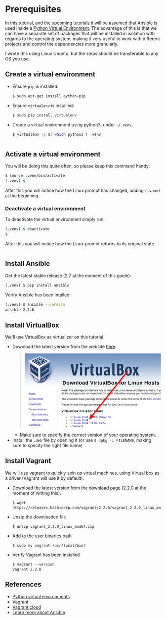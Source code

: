 # Prerequisites


In this tutorial, and the upcoming tutorials it will be assumed that Ansible is used inside a [Python Virtual Environment](https://python-guide-cn.readthedocs.io/en/latest/dev/virtualenvs.html). The advantage of this is that we can have a separate set of packages that will be installed in isolation with regards to the operating system, making it very useful to work with different projects and control the dependencies more granularly.

I wrote this using Linux Ubuntu, but the steps should be transferable to any OS you use.

## Create a virtual environment


* Ensure `pip` is installed:
    ```bash
    $ sudo apt-get install python-pip
    ```
* Ensure `virtualenv` is installed:
    ```bash
    $ sudo pip install virtualenv
    ```
* Create a virtual environment using python3, under `~/.venv`
    ```bash
    $ virtualenv -p $( which python3 ) .venv
    ```
    ```Important:: The virtual environment can be created anywhere in your filesystem, and can have any name. 
    ```

## Activate a virtual environment


You will be doing this quite often, so please keep this command handy:
```bash
$ source .venv/bin/activate
(.venv) $ 
```
After this you will notice how the Linux prompt has changed, adding `(.venv)` at the beginning. 

### Deactivate a virtual environment

To deactivate the virtual environment simply run:
```bash
(.venv) $ deactivate
$ 
```
After this you will notice how the Linux prompt returns to its original state. 

```Important:: **Note**: for the purpose of this tutorial **leave the virtual environment activated** at all times. 
```

## Install Ansible

Get the latest stable release (2.7 at the moment of this guide):
```bash
(.venv) $ pip install ansible
```

Verify Ansible has been intalled:
```bash
(.venv) $ ansible --version
ansible 2.7.6
```

## Install VirtualBox

We'll use VirtualBox as virtualizer on this tutorial.

* Download the latest version from the website [here](https://www.virtualbox.org/wiki/Linux_Downloads).
  > ![](img/vb-download.png)
  * Make sure to specify the correct version of your operating system.
* Install the `.deb` file by opening it (or use `$ dpkg -i FILENAME`, making sure to specify the right file name)

## Install Vagrant

We will use vagrant to quickly spin up virtual machines, using Virtual box as a driver (Vagrant will use it by default).

* Download the latest version from the [download page](https://releases.hashicorp.com/vagrant/) (2.2.0 at the moment of writing this):
    ```
    $ wget https://releases.hashicorp.com/vagrant/2.2.0/vagrant_2.2.0_linux_amd64.zip
    ```
* Unzip the downloaded file
    ```
    $ unzip vagrant_2.2.0_linux_amd64.zip
    ```
* Add to the user binaries path
    ```
    $ sudo mv vagrant /usr/local/bin/
    ```
* Verify Vagrant has been installed
    ```
    $ vagrant --version
    Vagrant 2.2.0
    ```

## References
- [Python virtual environments](https://docs.python-guide.org/dev/virtualenvs/)
- [Vagrant](https://www.vagrantup.com/)
- [Vagrant cloud](https://app.vagrantup.com/boxes/search)
- [Learn more about Ansible](https://www.ansible.com/how-ansible-works/)
